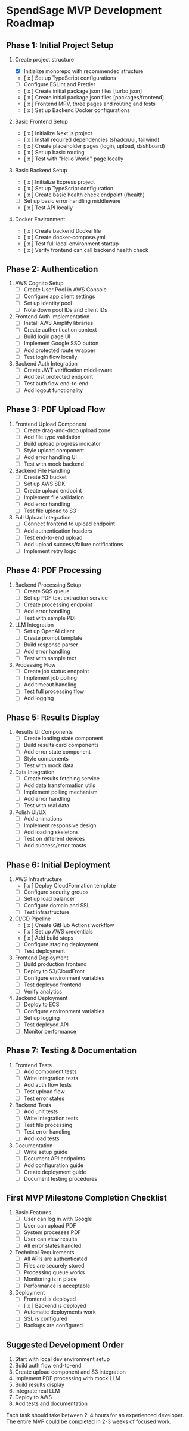 # SpendSage MVP Development Roadmap

## Phase 1: Initial Project Setup
1. Create project structure
   - [x] Initialize monorepo with recommended structure
   - [ x ] Set up TypeScript configurations
   - [ ] Configure ESLint and Prettier
   - [ x ] Create initial package.json files [turbo.json]
   - [ x ] Create initial package.json files [packages/frontend]
   - [ x ] Frontend MPV, three pages and routing and tests
   - [ x ] Set up Backend Docker configurations

2. Basic Frontend Setup
   - [ x ] Initialize Next.js project
   - [ x ] Install required dependencies (shadcn/ui, tailwind)
   - [ x ] Create placeholder pages (login, upload, dashboard)
   - [ x ] Set up basic routing
   - [ x ] Test with "Hello World" page locally

3. Basic Backend Setup
   - [ x ] Initialize Express project
   - [ x ] Set up TypeScript configuration
   - [ x ] Create basic health check endpoint (/health)
   - [ ] Set up basic error handling middleware
   - [ x ] Test API locally

4. Docker Environment
   - [ x  ] Create backend Dockerfile
   - [ x ] Create docker-compose.yml
   - [ x ] Test full local environment startup
   - [ x ] Verify frontend can call backend health check

## Phase 2: Authentication
1. AWS Cognito Setup
   - [ ] Create User Pool in AWS Console
   - [ ] Configure app client settings
   - [ ] Set up identity pool
   - [ ] Note down pool IDs and client IDs

2. Frontend Auth Implementation
   - [ ] Install AWS Amplify libraries
   - [ ] Create authentication context
   - [ ] Build login page UI
   - [ ] Implement Google SSO button
   - [ ] Add protected route wrapper
   - [ ] Test login flow locally

3. Backend Auth Integration
   - [ ] Create JWT verification middleware
   - [ ] Add test protected endpoint
   - [ ] Test auth flow end-to-end
   - [ ] Add logout functionality

## Phase 3: PDF Upload Flow
1. Frontend Upload Component
   - [ ] Create drag-and-drop upload zone
   - [ ] Add file type validation
   - [ ] Build upload progress indicator
   - [ ] Style upload component
   - [ ] Add error handling UI
   - [ ] Test with mock backend

2. Backend File Handling
   - [ ] Create S3 bucket
   - [ ] Set up AWS SDK
   - [ ] Create upload endpoint
   - [ ] Implement file validation
   - [ ] Add error handling
   - [ ] Test file upload to S3

3. Full Upload Integration
   - [ ] Connect frontend to upload endpoint
   - [ ] Add authentication headers
   - [ ] Test end-to-end upload
   - [ ] Add upload success/failure notifications
   - [ ] Implement retry logic

## Phase 4: PDF Processing
1. Backend Processing Setup
   - [ ] Create SQS queue
   - [ ] Set up PDF text extraction service
   - [ ] Create processing endpoint
   - [ ] Add error handling
   - [ ] Test with sample PDF

2. LLM Integration
   - [ ] Set up OpenAI client
   - [ ] Create prompt template
   - [ ] Build response parser
   - [ ] Add error handling
   - [ ] Test with sample text

3. Processing Flow
   - [ ] Create job status endpoint
   - [ ] Implement job polling
   - [ ] Add timeout handling
   - [ ] Test full processing flow
   - [ ] Add logging

## Phase 5: Results Display
1. Results UI Components
   - [ ] Create loading state component
   - [ ] Build results card components
   - [ ] Add error state component
   - [ ] Style components
   - [ ] Test with mock data

2. Data Integration
   - [ ] Create results fetching service
   - [ ] Add data transformation utils
   - [ ] Implement polling mechanism
   - [ ] Add error handling
   - [ ] Test with real data

3. Polish UI/UX
   - [ ] Add animations
   - [ ] Implement responsive design
   - [ ] Add loading skeletons
   - [ ] Test on different devices
   - [ ] Add success/error toasts

## Phase 6: Initial Deployment
1. AWS Infrastructure
   - [ x ] Deploy CloudFormation template
   - [ ] Configure security groups
   - [ ] Set up load balancer
   - [ ] Configure domain and SSL
   - [ ] Test infrastructure

2. CI/CD Pipeline
   - [ x ] Create GitHub Actions workflow
   - [ x ] Set up AWS credentials
   - [ x ] Add build steps
   - [ ] Configure staging deployment
   - [ ] Test deployment

3. Frontend Deployment
   - [ ] Build production frontend
   - [ ] Deploy to S3/CloudFront
   - [ ] Configure environment variables
   - [ ] Test deployed frontend
   - [ ] Verify analytics

4. Backend Deployment
   - [ ] Deploy to ECS
   - [ ] Configure environment variables
   - [ ] Set up logging
   - [ ] Test deployed API
   - [ ] Monitor performance

## Phase 7: Testing & Documentation
1. Frontend Tests
   - [ ] Add component tests
   - [ ] Write integration tests
   - [ ] Add auth flow tests
   - [ ] Test upload flow
   - [ ] Test error states

2. Backend Tests
   - [ ] Add unit tests
   - [ ] Write integration tests
   - [ ] Test file processing
   - [ ] Test error handling
   - [ ] Add load tests

3. Documentation
   - [ ] Write setup guide
   - [ ] Document API endpoints
   - [ ] Add configuration guide
   - [ ] Create deployment guide
   - [ ] Document testing procedures

## First MVP Milestone Completion Checklist
1. Basic Features
   - [ ] User can log in with Google
   - [ ] User can upload PDF
   - [ ] System processes PDF
   - [ ] User can view results
   - [ ] All error states handled

2. Technical Requirements
   - [ ] All APIs are authenticated
   - [ ] Files are securely stored
   - [ ] Processing queue works
   - [ ] Monitoring is in place
   - [ ] Performance is acceptable

3. Deployment
   - [ ] Frontend is deployed
   - [ x ] Backend is deployed
   - [ ] Automatic deployments work
   - [ ] SSL is configured
   - [ ] Backups are configured

## Suggested Development Order
1. Start with local dev environment setup
2. Build auth flow end-to-end
3. Create upload component and S3 integration
4. Implement PDF processing with mock LLM
5. Build results display
6. Integrate real LLM
7. Deploy to AWS
8. Add tests and documentation

Each task should take between 2-4 hours for an experienced developer. The entire MVP could be completed in 2-3 weeks of focused work.
